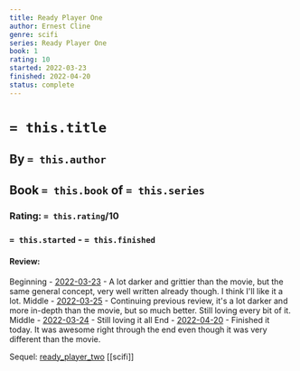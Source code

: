 ```yaml
---
title: Ready Player One
author: Ernest Cline
genre: scifi
series: Ready Player One
book: 1
rating: 10
started: 2022-03-23
finished: 2022-04-20
status: complete
---
```

# `= this.title`
## By `= this.author`
## Book `= this.book` of `= this.series`
### Rating: `= this.rating`/10
### `= this.started` - `= this.finished`

#### Review:
Beginning - [2022-03-23](../../Daily_Notes/2022-03-23.md) - A lot darker and grittier than the movie, but the same general concept, very well written already though. I think I'll like it a lot.
Middle - [2022-03-25](../../Daily_Notes/2022-03-25.md) - Continuing previous review, it's a lot darker and more in-depth than the movie, but so much better. Still loving every bit of it.
Middle - [2022-03-24](../../Daily_Notes/2022-03-24.md) - Still loving it all
End - [2022-04-20](../../Daily_Notes/2022-04-20.md) - Finished it today. It was awesome right through the end even though it was very different than the movie.

Sequel: [ready_player_two](ready_player_two.md)
[[scifi]]